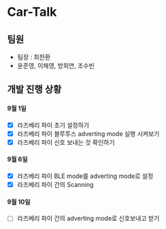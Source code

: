 # Car-Talk

## 팀원
- 팀장 : 최찬환
- 윤준영, 이채영, 방희연, 조수빈


## 개발 진행 상황

#### 9월 1일
- [X] 라즈베리 파이 초기 설정하기
- [X] 라즈베리 파이 블루투스 adverting mode 실행 시켜보기
- [X] 라즈베리 파이 신호 보내는 것 확인하기

#### 9월 6일
- [X] 라즈베리 파이 BLE mode를 adverting mode로 설정
- [X] 라즈베리 파이 간의 Scanning

#### 9월 10일
- [ ] 라즈베리 파이 간의 adverting mode로 신호보내고 받기
